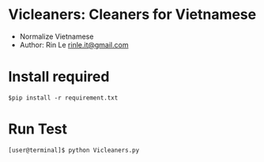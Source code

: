 # Vicleaners: Cleaners for Vietnamese 
* Normalize Vietnamese
* Author: Rin Le <rinle.it@gmail.com>

# Install required
```
$pip install -r requirement.txt
```

# Run Test

```
[user@terminal]$ python Vicleaners.py
```

